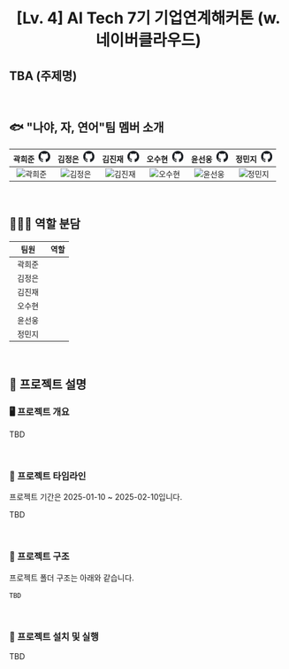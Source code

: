 <div align='center'>

# [Lv. 4] AI Tech 7기 기업연계해커톤 (w. 네이버클라우드)

</div>

## TBA (주제명)

<br>

## 🐟 "나야, 자, 연어"팀 멤버 소개
| 곽희준&nbsp; [<picture><source media="(prefers-color-scheme: light)" srcset="./doc/image/github_dark.png" /><source media="(prefers-color-scheme: dark)" srcset="./doc/image/github_light.png" /><img src="./doc/image/github_dark.png" height="20" /></picture>](https://github.com/gwaksital) | 김정은&nbsp; [<picture><source media="(prefers-color-scheme: light)" srcset="./doc/image/github_dark.png" /><source media="(prefers-color-scheme: dark)" srcset="./doc/image/github_light.png" /><img src="./doc/image/github_dark.png" height="20" /></picture>](https://github.com/wjddms4299) | 김진재&nbsp; [<picture><source media="(prefers-color-scheme: light)" srcset="./doc/image/github_dark.png" /><source media="(prefers-color-scheme: dark)" srcset="./doc/image/github_light.png" /><img src="./doc/image/github_dark.png" height="20" /></picture>](https://github.com/jin-jae) | 오수현&nbsp; [<picture><source media="(prefers-color-scheme: light)" srcset="./doc/image/github_dark.png" /><source media="(prefers-color-scheme: dark)" srcset="./doc/image/github_light.png" /><img src="./doc/image/github_dark.png" height="20" /></picture>](https://github.com/ocean010315) | 윤선웅&nbsp; [<picture><source media="(prefers-color-scheme: light)" srcset="./doc/image/github_dark.png" /><source media="(prefers-color-scheme: dark)" srcset="./doc/image/github_light.png" /><img src="./doc/image/github_dark.png" height="20" /></picture>](https://github.com/ssunbear) | 정민지&nbsp; [<picture><source media="(prefers-color-scheme: light)" srcset="./doc/image/github_dark.png" /><source media="(prefers-color-scheme: dark)" srcset="./doc/image/github_light.png" /><img src="./doc/image/github_dark.png" height="20" /></picture>](https://github.com/minjijeong98) 
|:-:|:-:|:-:|:-:|:-:|:-:|
| ![곽희준](https://avatars.githubusercontent.com/u/80732503) | ![김정은](https://avatars.githubusercontent.com/u/121777522) | ![김진재](https://avatars.githubusercontent.com/u/97018331) | ![오수현](https://avatars.githubusercontent.com/u/91974779) | ![윤선웅](https://avatars.githubusercontent.com/u/117508164) | ![정민지](https://avatars.githubusercontent.com/u/162319450) |

<br>

## 🧑🏻‍💻 역할 분담
| 팀원　　| 역할 |
|:--------:| -------------- |
| 곽희준 |  |
| 김정은 |  |
| 김진재 |  |
| 오수현 |  |
| 윤선웅 |  |
| 정민지 |  |

<br>

## 🏃 프로젝트 설명

### 🖥️ 프로젝트 개요

TBD

<br>

### 📅 프로젝트 타임라인

프로젝트 기간은 2025-01-10 ~ 2025-02-10입니다.

TBD

<br>

### 📁 프로젝트 구조

프로젝트 폴더 구조는 아래와 같습니다.

```
TBD
```

<br>

### 💾 프로젝트 설치 및 실행

TBD